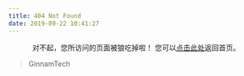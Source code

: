 ```yaml
---
title: 404 Not Found
date: 2019-09-22 10:41:27
---
```


<center>
对不起，您所访问的页面被狼吃掉啦！
您可以<a href="https://blog.ginnam.tk>">点击此处</a>返回首页。
</center>

<blockquote class="blockquote-center">
    GinnamTech
</blockquote>